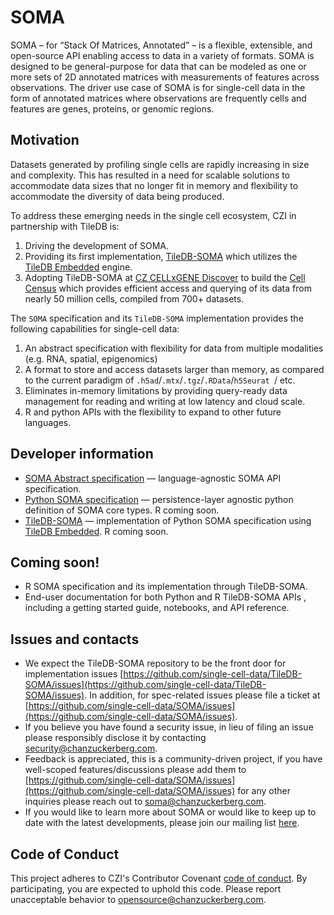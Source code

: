 # SOMA

SOMA – for “Stack Of Matrices, Annotated” – is a flexible, extensible, and open-source API enabling access to data in a variety of formats. SOMA is designed to be general-purpose for data that can be modeled as one or more sets of 2D annotated matrices with measurements of features across observations.
The driver use case of SOMA is for single-cell data in the form of annotated matrices where observations are frequently cells and features are genes, proteins, or genomic regions.



## Motivation

Datasets generated by profiling single cells are rapidly increasing in size and complexity. This has resulted in a need for scalable solutions to accommodate data sizes that no longer fit in memory and flexibility to accommodate the diversity of data being produced. 

To address these emerging needs in the single cell ecosystem, CZI in partnership with TileDB is:


1. Driving the development of SOMA.
2. Providing its first implementation, [TileDB-SOMA](https://github.com/single-cell-data/TileDB-SOMA) which utilizes the [TileDB Embedded](https://github.com/TileDB-Inc/TileDB) engine.
3. Adopting TileDB-SOMA at [CZ CELLxGENE Discover](https://cellxgene.cziscience.com/) to build the [Cell Census](https://github.com/TileDB-Inc/TileDB) which provides efficient access and querying of its data from nearly 50 million cells, compiled from 700+ datasets.

The `SOMA` specification and its `TileDB-SOMA` implementation provides the following capabilities for single-cell data:

1. An abstract specification with flexibility for data from multiple modalities (e.g. RNA, spatial, epigenomics)
1. A format to store and access datasets larger than memory, as compared to the current paradigm of `.h5ad`/`.mtx`/`.tgz`/`.RData`/`h5Seurat `/ etc.
1. Eliminates in-memory limitations by providing query-ready data management for reading and writing at low latency and cloud scale. 
1. R and python APIs with the flexibility to expand to other future languages.


## Developer information

* [SOMA Abstract specification](https://github.com/single-cell-data/SOMA/blob/main/abstract_specification.md) — language-agnostic SOMA API specification.
* [Python SOMA specification](https://github.com/single-cell-data/SOMA/tree/main/python-spec) — persistence-layer agnostic python definition of SOMA core types. R coming soon.
* [TileDB-SOMA](https://github.com/single-cell-data/TileDB-SOMA) — implementation of Python SOMA specification using [TileDB Embedded](https://github.com/TileDB-Inc/TileDB). R coming soon.

## Coming soon!

* R SOMA specification and its implementation through TileDB-SOMA.
* End-user documentation for both Python and R TileDB-SOMA APIs , including a getting started guide, notebooks, and API reference.


 
## Issues and contacts

* We expect the TileDB-SOMA repository to be the front door for implementation issues [https://github.com/single-cell-data/TileDB-SOMA/issues](https://github.com/single-cell-data/TileDB-SOMA/issues). In addition, for spec-related issues please file a ticket at [https://github.com/single-cell-data/SOMA/issues](https://github.com/single-cell-data/SOMA/issues). 
* If you believe you have found a security issue, in lieu of filing an issue please responsibly disclose it by contacting [security@chanzuckerberg.com](mailto:security@chanzuckerberg.com).
* Feedback is appreciated, this is a community-driven project, if you have well-scoped features/discussions please add them to [https://github.com/single-cell-data/SOMA/issues](https://github.com/single-cell-data/SOMA/issues) for any other inquiries please reach out to [soma@chanzuckerberg.com](mailto:soma@chanzuckerberg.com).
* If you would like to learn more about SOMA or would like to keep up to date with the latest developments, please join our mailing list [here](https://bit.ly/soma-signup).


## Code of Conduct

This project adheres to CZI's Contributor Covenant [code of conduct](https://github.com/chanzuckerberg/.github/blob/master/CODE_OF_CONDUCT.md). By participating, you are expected to uphold this code. Please report unacceptable behavior to <opensource@chanzuckerberg.com>.

